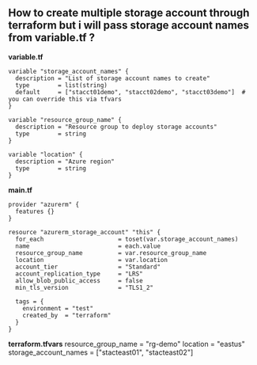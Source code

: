 ## How to create multiple storage account through terraform but i will pass storage account names from variable.tf ?
**variable.tf**
```
variable "storage_account_names" {
  description = "List of storage account names to create"
  type        = list(string)
  default     = ["stacct01demo", "stacct02demo", "stacct03demo"]  # you can override this via tfvars
}

variable "resource_group_name" {
  description = "Resource group to deploy storage accounts"
  type        = string
}

variable "location" {
  description = "Azure region"
  type        = string
}
```

**main.tf**
```
provider "azurerm" {
  features {}
}

resource "azurerm_storage_account" "this" {
  for_each                     = toset(var.storage_account_names)
  name                         = each.value
  resource_group_name          = var.resource_group_name
  location                     = var.location
  account_tier                 = "Standard"
  account_replication_type     = "LRS"
  allow_blob_public_access     = false
  min_tls_version              = "TLS1_2"

  tags = {
    environment = "test"
    created_by  = "terraform"
  }
}
```

**terraform.tfvars**
resource_group_name      = "rg-demo"
location                 = "eastus"
storage_account_names    = ["stacteast01", "stacteast02"]



